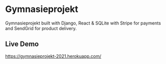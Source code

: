 # Gymnasieprojekt
Gymnasieprojekt built with Django, React & SQLite with Stripe for payments and SendGrid for product delivery.
## Live Demo
https://gymnasieprojekt-2021.herokuapp.com/
